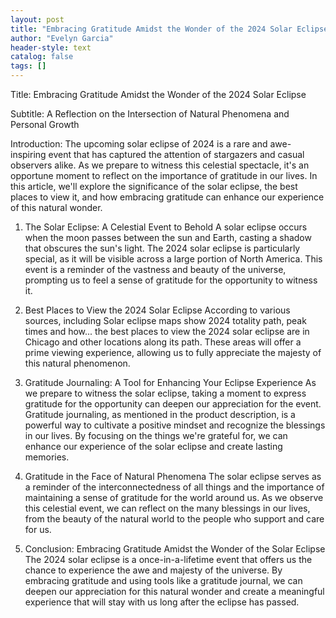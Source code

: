 ```yaml
---
layout: post
title: "Embracing Gratitude Amidst the Wonder of the 2024 Solar Eclipse"
author: "Evelyn Garcia"
header-style: text
catalog: false
tags: []
---
```


Title: Embracing Gratitude Amidst the Wonder of the 2024 Solar Eclipse

Subtitle: A Reflection on the Intersection of Natural Phenomena and Personal Growth

Introduction: The upcoming solar eclipse of 2024 is a rare and awe-inspiring event that has captured the attention of stargazers and casual observers alike. As we prepare to witness this celestial spectacle, it's an opportune moment to reflect on the importance of gratitude in our lives. In this article, we'll explore the significance of the solar eclipse, the best places to view it, and how embracing gratitude can enhance our experience of this natural wonder.

1. The Solar Eclipse: A Celestial Event to Behold A solar eclipse occurs when the moon passes between the sun and Earth, casting a shadow that obscures the sun's light. The 2024 solar eclipse is particularly special, as it will be visible across a large portion of North America. This event is a reminder of the vastness and beauty of the universe, prompting us to feel a sense of gratitude for the opportunity to witness it.

2. Best Places to View the 2024 Solar Eclipse According to various sources, including Solar eclipse maps show 2024 totality path, peak times and how... the best places to view the 2024 solar eclipse are in Chicago and other locations along its path. These areas will offer a prime viewing experience, allowing us to fully appreciate the majesty of this natural phenomenon.

3. Gratitude Journaling: A Tool for Enhancing Your Eclipse Experience As we prepare to witness the solar eclipse, taking a moment to express gratitude for the opportunity can deepen our appreciation for the event. Gratitude journaling, as mentioned in the product description, is a powerful way to cultivate a positive mindset and recognize the blessings in our lives. By focusing on the things we're grateful for, we can enhance our experience of the solar eclipse and create lasting memories.

4. Gratitude in the Face of Natural Phenomena The solar eclipse serves as a reminder of the interconnectedness of all things and the importance of maintaining a sense of gratitude for the world around us. As we observe this celestial event, we can reflect on the many blessings in our lives, from the beauty of the natural world to the people who support and care for us.

5. Conclusion: Embracing Gratitude Amidst the Wonder of the Solar Eclipse The 2024 solar eclipse is a once-in-a-lifetime event that offers us the chance to experience the awe and majesty of the universe. By embracing gratitude and using tools like a gratitude journal, we can deepen our appreciation for this natural wonder and create a meaningful experience that will stay with us long after the eclipse has passed.